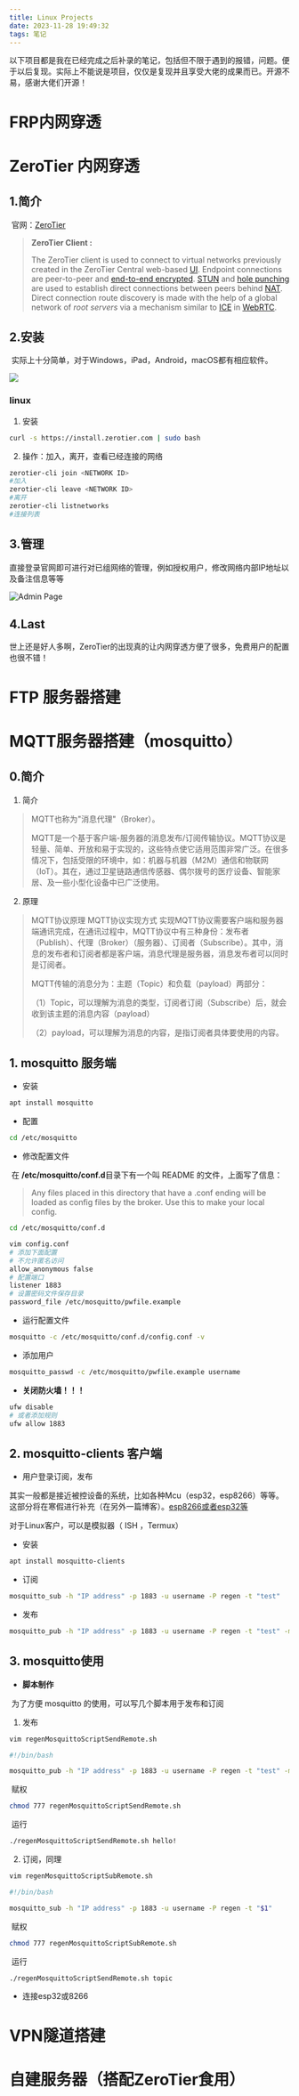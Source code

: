 ```yaml
---
title: Linux Projects
date: 2023-11-28 19:49:32
tags: 笔记
---
```




​	以下项目都是我在已经完成之后补录的笔记，包括但不限于遇到的报错，问题。便于以后复现。实际上不能说是项目，仅仅是复现并且享受大佬的成果而已。开源不易，感谢大佬们开源！

# FRP内网穿透

# ZeroTier 内网穿透

## 1.简介

​	官网：[ZeroTier](https://www.zerotier.com/)

> **ZeroTier Client :**
>
> The ZeroTier client is used to connect to virtual networks previously created in the ZeroTier Central web-based [UI](https://en.wikipedia.org/wiki/User_interface). Endpoint connections are peer-to-peer and [end-to-end encrypted](https://en.wikipedia.org/wiki/End-to-end_encryption). [STUN](https://en.wikipedia.org/wiki/STUN) and [hole punching](https://en.wikipedia.org/wiki/Hole_punching_(networking)) are used to establish direct connections between peers behind [NAT](https://en.wikipedia.org/wiki/Network_Address_Translation). Direct connection route discovery is made with the help of a global network of *root servers* via a mechanism similar to [ICE](https://en.wikipedia.org/wiki/Interactive_Connectivity_Establishment) in [WebRTC](https://en.wikipedia.org/wiki/WebRTC).

## 2.安装

​		实际上十分简单，对于Windows，iPad，Android，macOS都有相应软件。

![](/images/ZeroTIerDownload.png)

### linux

1. 安装

```bash
curl -s https://install.zerotier.com | sudo bash
```

2. 操作：加入，离开，查看已经连接的网络

```bash
zerotier-cli join <NETWORK ID>
#加入
zerotier-cli leave <NETWORK ID>
#离开
zerotier-cli listnetworks
#连接列表
```

## 3.管理

​	直接登录官网即可进行对已组网络的管理，例如授权用户，修改网络内部IP地址以及备注信息等等

![Admin Page](/images/ZeroTierAdmin.jpg)



## 4.Last

​	世上还是好人多啊，ZeroTier的出现真的让内网穿透方便了很多，免费用户的配置也很不错！



# FTP 服务器搭建



# MQTT服务器搭建（mosquitto）

## 0.简介

1. 简介

>MQTT也称为"消息代理"（Broker）。
>
>MQTT是一个基于客户端-服务器的消息发布/订阅传输协议。MQTT协议是轻量、简单、开放和易于实现的，这些特点使它适用范围非常广泛。在很多情况下，包括受限的环境中，如：机器与机器（M2M）通信和物联网（IoT）。其在，通过卫星链路通信传感器、偶尔拨号的医疗设备、智能家居、及一些小型化设备中已广泛使用。

2. 原理

> MQTT协议原理
> MQTT协议实现方式
> 实现MQTT协议需要客户端和服务器端通讯完成，在通讯过程中，MQTT协议中有三种身份：发布者（Publish）、代理（Broker）（服务器）、订阅者（Subscribe）。其中，消息的发布者和订阅者都是客户端，消息代理是服务器，消息发布者可以同时是订阅者。
>
> MQTT传输的消息分为：主题（Topic）和负载（payload）两部分：
>
> （1）Topic，可以理解为消息的类型，订阅者订阅（Subscribe）后，就会收到该主题的消息内容（payload）
>
> （2）payload，可以理解为消息的内容，是指订阅者具体要使用的内容。



## 1. mosquitto 服务端

* 安装

```bash
apt install mosquitto
```

* 配置

```bash
cd /etc/mosquitto
```

* 修改配置文件

​				在 **/etc/mosquitto/conf.d**目录下有一个叫 README 的文件，上面写了信息：

> Any files placed in this directory that have a .conf ending will be loaded as
> config files by the broker. Use this to make your local config.

```bash
cd /etc/mosquitto/conf.d

vim config.conf
# 添加下面配置
# 不允许匿名访问
allow_anonymous false
# 配置端口
listener 1883
# 设置密码文件保存目录
password_file /etc/mosquitto/pwfile.example
```

* 运行配置文件

```bash
mosquitto -c /etc/mosquitto/conf.d/config.conf -v
```

* 添加用户

```bash
mosquitto_passwd -c /etc/mosquitto/pwfile.example username
```

* **关闭防火墙！！！**

```bash
ufw disable
# 或者添加规则
ufw allow 1883
```

## 2. mosquitto-clients 客户端

* 用户登录订阅，发布

​	其实一般都是接近被控设备的系统，比如各种Mcu（esp32，esp8266）等等。这部分将在寒假进行补充（在另外一篇博客）。[esp8266或者esp32等](https://regenm.gitee.io)

对于Linux客户，可以是模拟器（ ISH ，Termux）

* 安装

```bash
apt install mosquitto-clients
```

* 订阅

```bash
mosquitto_sub -h "IP address" -p 1883 -u username -P regen -t "test"
```

* 发布

```bash
mosquitto_pub -h "IP address" -p 1883 -u username -P regen -t "test" -m "hello mqtt! hello ! mosquitto!"
```

 

## 3. mosquitto使用

* **脚本制作**

​				为了方便 mosquitto 的使用，可以写几个脚本用于发布和订阅

1. 发布

```bash
vim regenMosquittoScriptSendRemote.sh

#!/bin/bash

mosquitto_pub -h "IP address" -p 1883 -u username -P regen -t "test" -m "$1"
```

​	赋权

```bash
chmod 777 regenMosquittoScriptSendRemote.sh
```

​	运行

```bash
./regenMosquittoScriptSendRemote.sh hello!
```

2. 订阅，同理

```bash
vim regenMosquittoScriptSubRemote.sh

#!/bin/bash

mosquitto_sub -h "IP address" -p 1883 -u username -P regen -t "$1"
```

​	赋权

```bash
chmod 777 regenMosquittoScriptSubRemote.sh
```

​	运行

```bash
./regenMosquittoScriptSendRemote.sh topic
```

* 连接esp32或8266

# VPN隧道搭建

# 自建服务器（搭配ZeroTier食用）
